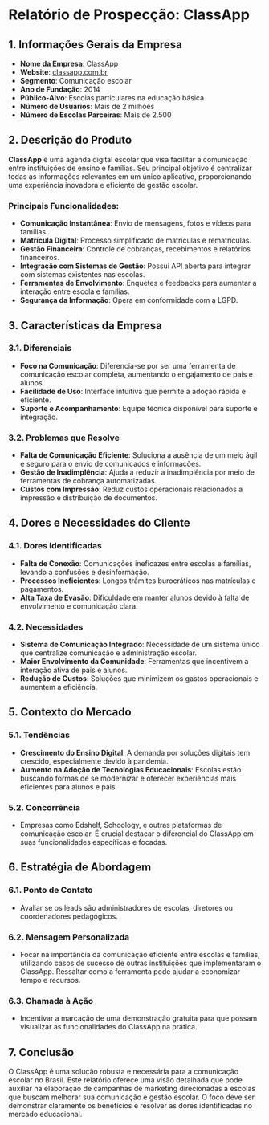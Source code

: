 # Relatório de Prospecção: ClassApp

## 1. Informações Gerais da Empresa
- **Nome da Empresa**: ClassApp
- **Website**: [classapp.com.br](https://www.classapp.com.br)
- **Segmento**: Comunicação escolar
- **Ano de Fundação**: 2014
- **Público-Alvo**: Escolas particulares na educação básica
- **Número de Usuários**: Mais de 2 milhões
- **Número de Escolas Parceiras**: Mais de 2.500

## 2. Descrição do Produto
**ClassApp** é uma agenda digital escolar que visa facilitar a comunicação entre instituições de ensino e famílias. Seu principal objetivo é centralizar todas as informações relevantes em um único aplicativo, proporcionando uma experiência inovadora e eficiente de gestão escolar. 

### Principais Funcionalidades:
- **Comunicação Instantânea**: Envio de mensagens, fotos e vídeos para famílias.
- **Matrícula Digital**: Processo simplificado de matrículas e rematrículas.
- **Gestão Financeira**: Controle de cobranças, recebimentos e relatórios financeiros.
- **Integração com Sistemas de Gestão**: Possui API aberta para integrar com sistemas existentes nas escolas.
- **Ferramentas de Envolvimento**: Enquetes e feedbacks para aumentar a interação entre escola e famílias.
- **Segurança da Informação**: Opera em conformidade com a LGPD.

## 3. Características da Empresa
### 3.1. Diferenciais
- **Foco na Comunicação**: Diferencia-se por ser uma ferramenta de comunicação escolar completa, aumentando o engajamento de pais e alunos.
- **Facilidade de Uso**: Interface intuitiva que permite a adoção rápida e eficiente.
- **Suporte e Acompanhamento**: Equipe técnica disponível para suporte e integração.

### 3.2. Problemas que Resolve
- **Falta de Comunicação Eficiente**: Soluciona a ausência de um meio ágil e seguro para o envio de comunicados e informações.
- **Gestão de Inadimplência**: Ajuda a reduzir a inadimplência por meio de ferramentas de cobrança automatizadas.
- **Custos com Impressão**: Reduz custos operacionais relacionados a impressão e distribuição de documentos.

## 4. Dores e Necessidades do Cliente
### 4.1. Dores Identificadas
- **Falta de Conexão**: Comunicações ineficazes entre escolas e famílias, levando a confusões e desinformação.
- **Processos Ineficientes**: Longos trâmites burocráticos nas matrículas e pagamentos.
- **Alta Taxa de Evasão**: Dificuldade em manter alunos devido à falta de envolvimento e comunicação clara.

### 4.2. Necessidades
- **Sistema de Comunicação Integrado**: Necessidade de um sistema único que centralize comunicação e administração escolar.
- **Maior Envolvimento da Comunidade**: Ferramentas que incentivem a interação ativa de pais e alunos.
- **Redução de Custos**: Soluções que minimizem os gastos operacionais e aumentem a eficiência.

## 5. Contexto do Mercado
### 5.1. Tendências
- **Crescimento do Ensino Digital**: A demanda por soluções digitais tem crescido, especialmente devido à pandemia.
- **Aumento na Adoção de Tecnologias Educacionais**: Escolas estão buscando formas de se modernizar e oferecer experiências mais eficientes para alunos e pais.

### 5.2. Concorrência
- Empresas como Edshelf, Schoology, e outras plataformas de comunicação escolar. É crucial destacar o diferencial do ClassApp em suas funcionalidades específicas e focadas.

## 6. Estratégia de Abordagem
### 6.1. Ponto de Contato
- Avaliar se os leads são administradores de escolas, diretores ou coordenadores pedagógicos.

### 6.2. Mensagem Personalizada
- Focar na importância da comunicação eficiente entre escolas e famílias, utilizando casos de sucesso de outras instituições que implementaram o ClassApp. Ressaltar como a ferramenta pode ajudar a economizar tempo e recursos.

### 6.3. Chamada à Ação
- Incentivar a marcação de uma demonstração gratuita para que possam visualizar as funcionalidades do ClassApp na prática.

## 7. Conclusão
O ClassApp é uma solução robusta e necessária para a comunicação escolar no Brasil. Este relatório oferece uma visão detalhada que pode auxiliar na elaboração de campanhas de marketing direcionadas a escolas que buscam melhorar sua comunicação e gestão escolar. O foco deve ser demonstrar claramente os benefícios e resolver as dores identificadas no mercado educacional.